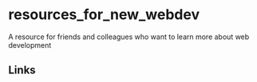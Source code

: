 # resources_for_new_webdev
A resource for friends and colleagues who want to learn more about web development 




## Links

